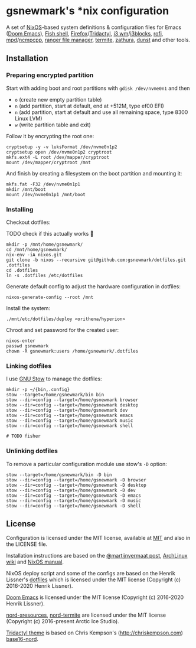 # gsnewmark's *nix configuration

A set of [NixOS](https://nixos.org/)-based system definitions & configuration
files for Emacs ([Doom
Emacs](https://github.com/hlissner/doom-emacs/tree/develop)), [Fish
shell](https://fishshell.com/),
[Firefox](https://www.mozilla.org/en-US/firefox/new/)/[Tridactyl](https://github.com/tridactyl/tridactyl),
[i3 wm](http://i3wm.org/)/[i3blocks](https://github.com/vivien/i3blocks),
[rofi](https://github.com/DaveDavenport/rofi),
[mpd](http://www.musicpd.org/)/[ncmpcpp](http://ncmpcpp.rybczak.net/), [ranger
file manager](http://ranger.nongnu.org/),
[termite](https://github.com/thestinger/termite),
[zathura](https://pwmt.org/projects/zathura/),
[dunst](https://github.com/knopwob/dunst) and other tools.

## Installation

### Preparing encrypted partition

Start with adding boot and root partitions with `gdisk /dev/nvme0n1` and then
- `o` (create new empty partition table)
- `n` (add partition, start at default, end at +512M, type ef00 EFI)
- `n` (add partition, start at default and use all remaining space, type 8300 Linux LVM)
- `w` (write partition table and exit)

Follow it by encrypting the root one:

``` shell
cryptsetup -y -v luksFormat /dev/nvme0n1p2
cryptsetup open /dev/nvme0n1p2 cryptroot
mkfs.ext4 -L root /dev/mapper/cryptroot
mount /dev/mapper/cryptroot /mnt
```

And finish by creating a filesystem on the boot partition and mounting it:

``` shell
mkfs.fat -F32 /dev/nvme0n1p1
mkdir /mnt/boot
mount /dev/nvme0n1p1 /mnt/boot
```

### Installing

Checkout dotfiles:

TODO check if this actually works :see_no_evil:
``` shell
mkdir -p /mnt/home/gsnewmark/
cd /mnt/home/gsnewmark/
nix-env -iA nixos.git
git clone -b nixos --recursive git@github.com:gsnewmark/dotfiles.git .dotfiles
cd .dotfiles
ln -s .dotfiles /etc/dotfiles
```

Generate default config to adjust the hardware configuration in dotfiles:

``` shell
nixos-generate-config --root /mnt
```

Install the system:

``` shell
./mnt/etc/dotfiles/deploy <orithena/hyperion>
```

Chroot and set password for the created user:

``` shell
nixos-enter
passwd gsnewmark
chown -R gsnewmark:users /home/gsnewmark/.dotfiles
```

### Linking dotfiles

I use [GNU Stow](https://www.gnu.org/software/stow/) to manage the dotfiles:

```shell
mkdir -p ~/{bin,.config}
stow --target=/home/gsnewmark/bin bin
stow --dir=config --target=/home/gsnewmark browser
stow --dir=config --target=/home/gsnewmark desktop
stow --dir=config --target=/home/gsnewmark dev
stow --dir=config --target=/home/gsnewmark emacs
stow --dir=config --target=/home/gsnewmark music
stow --dir=config --target=/home/gsnewmark shell

# TODO fisher
```

### Unlinking dotfiles

To remove a particular configuration module use stow's `-D` option:

``` shell
stow --target=/home/gsnewmark/bin -D bin
stow --dir=config --target=/home/gsnewmark -D browser
stow --dir=config --target=/home/gsnewmark -D desktop
stow --dir=config --target=/home/gsnewmark -D dev
stow --dir=config --target=/home/gsnewmark -D emacs
stow --dir=config --target=/home/gsnewmark -D music
stow --dir=config --target=/home/gsnewmark -D shell
```

## License

Configuration is licensed under the MIT license, available at
[MIT](http://opensource.org/licenses/MIT) and also in the LICENSE file.

Installation instructions are based on the [@martijnvermaat
post](https://gist.github.com/martijnvermaat/76f2e24d0239470dd71050358b4d5134#partitioning),
[ArchLinux
wiki](https://wiki.archlinux.org/index.php/Dm-crypt/Encrypting_an_entire_system#LUKS_on_a_partition)
and [NixOS manual](https://nixos.org/nixos/manual/).

NixOS deploy script and some of the configs are based on the Henrik Lissner's
[dotfiles](https://github.com/hlissner/dotfiles/tree/nixos) which is licensed
under the MIT license (Copyright (c) 2016-2020 Henrik Lissner).

[Doom Emacs](https://github.com/hlissner/doom-emacs/tree/develop) is licensed
under the MIT license (Copyright (c) 2016-2020 Henrik Lissner).

[nord-xresources](https://github.com/arcticicestudio/nord-xresources),
[nord-termite](https://github.com/arcticicestudio/nord-termite) are licensed
under the MIT license (Copyright (c) 2016-present Arctic Ice Studio).

[Tridactyl theme](config/tridactyl/themes/base16-nord.css) is based on Chris
Kempson's (http://chriskempson.com)
[base16-nord](https://github.com/bezmi/base16-tridactyl/blob/092a88c2233c10a1b28cad647b2bf3fd667aaa84/base16-nord.css).

